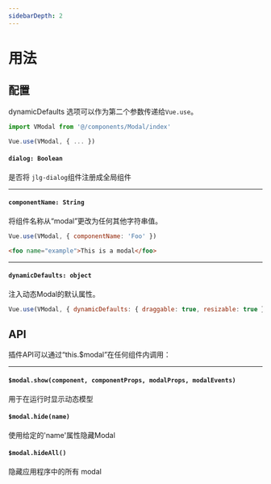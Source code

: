 ```yaml
---
sidebarDepth: 2
---
```


# 用法

## 配置


dynamicDefaults 选项可以作为第二个参数传递给`Vue.use`。

```js
import VModal from '@/components/Modal/index'

Vue.use(VModal, { ... })
```

####  `dialog: Boolean` 

是否将 `jlg-dialog`组件注册成全局组件

---


#### `componentName: String`

将组件名称从“modal”更改为任何其他字符串值。
```js
Vue.use(VModal, { componentName: 'Foo' })
```
```html
<foo name="example">This is a modal</foo>
```


---


#### `dynamicDefaults: object`

注入动态Modal的默认属性。

```js
Vue.use(VModal, { dynamicDefaults: { draggable: true, resizable: true } })
```

## API

插件API可以通过“this.$modal”在任何组件内调用：


---

#### `$modal.show(component, componentProps, modalProps, modalEvents)`

用于在运行时显示动态模型

#### `$modal.hide(name)`

使用给定的'name'属性隐藏Modal

#### `$modal.hideAll()`

隐藏应用程序中的所有 modal
